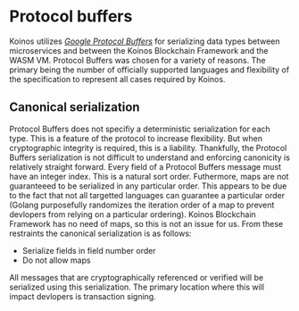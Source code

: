 # Protocol buffers

Koinos utilizes [_Google Protocol Buffers_](https://developers.google.com/protocol-buffers/) for serializing data types between microservices and between the Koinos Blockchain Framework and the WASM VM. Protocol Buffers was chosen for a variety of reasons. The primary being the number of officially supported languages and flexibility of the specification to represent all cases required by Koinos.

## Canonical serialization

Protocol Buffers does not specifiy a deterministic serialization for each type. This is a feature of the protocol to increase flexibility. But when cryptographic integrity is required, this is a liability. Thankfully, the Protocol Buffers serialization is not difficult to understand and enforcing canonicity is relatively straight forward. Every field of a Protocol Buffers message must have an integer index. This is a natural sort order. Futhermore, maps are not guaranteeed to be serialized in any particular order. This appears to be due to the fact that not all targetted languages can guarantee a particular order (Golang purposefully randomizes the iteration order of a map to prevent devlopers from relying on a particular ordering). Koinos Blockchain Framework has no need of maps, so this is not an issue for us. From these restraints the canonical serialization is as follows:

- Serialize fields in field number order
- Do not allow maps

All messages that are cryptographically referenced or verified will be serialized using this serialization. The primary location where this will impact devlopers is transaction signing.
